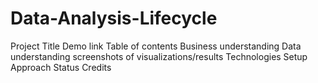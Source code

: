 # Data-Analysis-Lifecycle
Project Title
Demo link
Table of contents
Business understanding
Data understanding
screenshots of visualizations/results
Technologies
Setup
Approach
Status 
Credits

